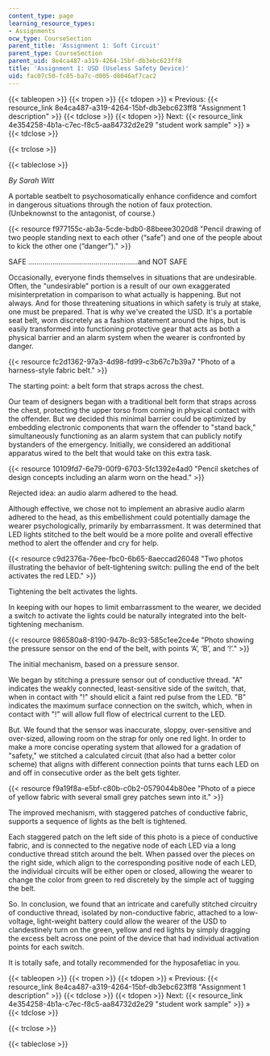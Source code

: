 ```yaml
---
content_type: page
learning_resource_types:
- Assignments
ocw_type: CourseSection
parent_title: 'Assignment 1: Soft Circuit'
parent_type: CourseSection
parent_uid: 8e4ca487-a319-4264-15bf-db3ebc623ff8
title: 'Assignment 1: USD (Useless Safety Device)'
uid: fac07c50-fc85-ba7c-d005-d8046af7cac2
---
```


{{< tableopen >}}
{{< tropen >}}
{{< tdopen >}}
« Previous: {{< resource_link 8e4ca487-a319-4264-15bf-db3ebc623ff8 "Assignment 1 description" >}}
{{< tdclose >}}
{{< tdopen >}}
Next: {{< resource_link 4e354258-4b1a-c7ec-f8c5-aa84732d2e29 "student work sample" >}} »
{{< tdclose >}}

{{< trclose >}}

{{< tableclose >}}

_By Sarah Witt_

A portable seatbelt to psychosomatically enhance confidence and comfort in dangerous situations through the notion of faux protection. (Unbeknownst to the antagonist, of course.)

{{< resource f977155c-ab3a-5cde-bdb0-88beee3020d8 "Pencil drawing of two people standing next to each other (“safe”) and one of the people about to kick the other one (“danger”)." >}}

SAFE ......................................................and NOT SAFE

Occasionally, everyone finds themselves in situations that are undesirable. Often, the "undesirable" portion is a result of our own exaggerated misinterpretation in comparison to what actually is happening. But not always. And for those threatening situations in which safety is truly at stake, one must be prepared. That is why we've created the USD. It's a portable seat belt, worn discretely as a fashion statement around the hips, but is easily transformed into functioning protective gear that acts as both a physical barrier and an alarm system when the wearer is confronted by danger.

{{< resource fc2d1362-97a3-4d98-fd99-c3b67c7b39a7 "Photo of a harness-style fabric belt." >}}

The starting point: a belt form that straps across the chest.

Our team of designers began with a traditional belt form that straps across the chest, protecting the upper torso from coming in physical contact with the offender. But we decided this minimal barrier could be optimized by embedding electronic components that warn the offender to "stand back," simultaneously functioning as an alarm system that can publicly notify bystanders of the emergency. Initially, we considered an additional apparatus wired to the belt that would take on this extra task.

{{< resource 10109fd7-6e79-00f9-6703-5fc1392e4ad0 "Pencil sketches of design concepts including an alarm worn on the head." >}}

Rejected idea: an audio alarm adhered to the head.

Although effective, we chose not to implement an abrasive audio alarm adhered to the head, as this embellishment could potentially damage the wearer psychologically, primarily by embarrassment. It was determined that LED lights stitched to the belt would be a more polite and overall effective method to alert the offender and cry for help.

{{< resource c9d2376a-76ee-fbc0-6b65-8aeccad26048 "Two photos illustrating the behavior of belt-tightening switch: pulling the end of the belt activates the red LED." >}}

Tightening the belt activates the lights.

In keeping with our hopes to limit embarrassment to the wearer, we decided a switch to activate the lights could be naturally integrated into the belt-tightening mechanism.

{{< resource 986580a8-8190-947b-8c93-585c1ee2ce4e "Photo showing the pressure sensor on the end of the belt, with points ‘A’, ‘B’, and ‘!’." >}}

The initial mechanism, based on a pressure sensor.

We began by stitching a pressure sensor out of conductive thread. "A" indicates the weakly connected, least-sensitive side of the switch, that, when in contact with "!" should elicit a faint red pulse from the LED. "B" indicates the maximum surface connection on the switch, which, when in contact with "!" will allow full flow of electrical current to the LED.

But. We found that the sensor was inaccurate, sloppy, over-sensitive and over-sized, allowing room on the strap for only one red light. In order to make a more concise operating system that allowed for a gradation of "safety," we stitched a calculated circuit (that also had a better color scheme) that aligns with different connection points that turns each LED on and off in consecutive order as the belt gets tighter.

{{< resource f9a19f8a-e5bf-c80b-c0b2-0579044b80ee "Photo of a piece of yellow fabric with several small grey patches sewn into it." >}}

The improved mechanism, with staggered patches of conductive fabric, supports a sequence of lights as the belt is tightened.

Each staggered patch on the left side of this photo is a piece of conductive fabric, and is connected to the negative node of each LED via a long conductive thread stitch around the belt. When passed over the pieces on the right side, which align to the corresponding positive node of each LED, the individual circuits will be either open or closed, allowing the wearer to change the color from green to red discretely by the simple act of tugging the belt. 

So. In conclusion, we found that an intricate and carefully stitched circuitry of conductive thread, isolated by non-conductive fabric, attached to a low-voltage, light-weight battery could allow the wearer of the USD to clandestinely turn on the green, yellow and red lights by simply dragging the excess belt across one point of the device that had individual activation points for each switch.

It is totally safe, and totally recommended for the hyposafetiac in you.

{{< tableopen >}}
{{< tropen >}}
{{< tdopen >}}
« Previous: {{< resource_link 8e4ca487-a319-4264-15bf-db3ebc623ff8 "Assignment 1 description" >}}
{{< tdclose >}}
{{< tdopen >}}
Next: {{< resource_link 4e354258-4b1a-c7ec-f8c5-aa84732d2e29 "student work sample" >}} »
{{< tdclose >}}

{{< trclose >}}

{{< tableclose >}}